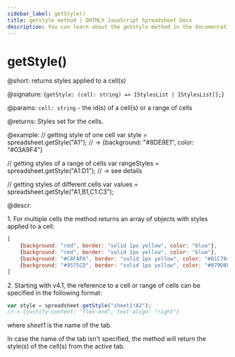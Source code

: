```yaml
---
sidebar_label: getStyle()
title: getstyle method | DHTMLX JavaScript Spreadsheet Docs
description: You can learn about the getstyle method in the documentation of the DHTMLX JavaScript Spreadsheet library. Browse developer guides and API reference, try out code examples and live demos, and download a free 30-day evaluation version of DHTMLX Spreadsheet.
---
```


# getStyle()

@short: returns styles applied to a cell(s)

@signature: {`getStyle: (cell: string) => IStylesList | IStylesList[];`}

@params:
`cell: string` - the id(s) of a cell(s) or a range of cells

@returns:
Styles set for the cells.

@example:
// getting style of one cell
var style = spreadsheet.getStyle("A1");
// -> {background: "#8DE9E1", color: "#03A9F4"}

// getting styles of a range of cells
var rangeStyles = spreadsheet.getStyle("A1:D1"); // -> see details

// getting styles of different cells
var values = spreadsheet.getStyle("A1,B1,C1:C3");

@descr:

1\. For multiple cells the method returns an array of objects with styles applied to a cell:

~~~js
[
	{background: "red", border: "solid 1px yellow", color: "blue"},
	{background: "red", border: "solid 1px yellow", color: "blue"},
	{background: "#C8FAF6", border: "solid 1px yellow", color: "#81C784"},
	{background: "#9575CD", border: "solid 1px yellow", color: "#079D8F"}
]
~~~

2\. Starting with v4.1, the reference to a cell or range of cells can be specified in the following format:

~~~js
var style = spreadsheet.getStyle("sheet1!A2"); 
//-> {justify-content: "flex-end", text-align: "right"}
~~~

where *sheet1* is the name of the tab.

In case the name of the tab isn't specified, the method will return the style(s) of the cell(s) from the active tab.
